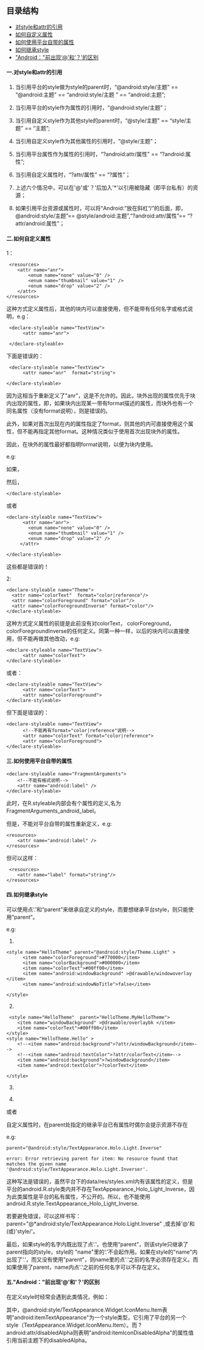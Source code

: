 ## 目录结构
- [对style和attr的引用](#1.0.0)
- [如何自定义属性](#2.0.0)
- [如何使用平台自带的属性](#3.0.0)
- [如何继承style](#4.0.0)
- ["Android："前出现‘@’和‘？’的区别](#5.0.0)
<h4 id="1.0.0"> 一.对style和attr的引用</h4>

1. 当引用平台的style做为style的parent时，“@android:style/主题”  == “@android:主题” == “android:style/主题 ” == “android:主题”;

2. 当引用平台的style作为属性的引用时，“@android:style/主题”；

3. 当引用自定义style作为其他style的parent时，“@style/主题” == “style/主题” == “主题”;

4. 当引用自定义style作为其他属性的引用时，“@style/主题”；

5. 当引用平台属性作为属性的引用时，“?android:attr/属性” == “?android:属性”;

6. 当引用自定义属性时，“?attr/属性” == “?属性”；

7. 上述六个情况中，可以在'@'或'？'后加入'*'以引用被隐藏（即平台私有）的资源；

8. 如果引用平台资源或属性时，可以将“Android:”放在斜杠“/”的后面，即，@android:style/主题”== @style/android:主题”,“?android:attr/属性”== “?attr/android:属性”；

<h4 id="1.0.0"> 二.如何自定义属性</h4>

1：  

     <resources>
        <attr name="anr">
            <enum name="none" value="0" />
            <enum name="thumbnail" value="1" />
            <enum name="drop" value="2" />
        </attr>
    </resources>

这种方式定义属性后，其他的<declare-styleable>块内可以直接使用，但不能带有任何名字或格式说明，e.g：

   

     <declare-styleable name="TextView">
          <attr name="anr">

     </declare-styleable>


下面是错误的：


     <declare-styleable name="TextView">
          <attr name="anr"  format="string">

    </declare-styleable>


因为这相当于重新定义了"anr"，这是不允许的。因此，<declare-styleable>块外出现的属性优先于<declare-styleable>块内出现的属性，即，如果<declare-styleable>块内出现某一带有format描述的属性，而<declare-styleable>块外也有一个同名属性（没有format说明），则是错误的。


此外，如果对首次出现在<declare-styleable>内的属性指定了format，则其他的<declare-styleable>内可直接使用这个属性，但不能再指定其他format。这种情况类似于使用首次出现<declare-styleable>块外的属性。


因此，在<declare-styleable>块外的属性最好都指明format说明，以便为<declare-styleable>块内使用。


e.g:


如果，


   <resources>
        <attr name="anr" />

   </resources>


然后，


   <declare-styleable name="TextView">
          <attr name="anr" format="dimension">

    </declare-styleable>


或者


    <declare-styleable name="TextView">
          <attr name="anr">
            <enum name="none" value="0" />
            <enum name="thumbnail" value="1" />
            <enum name="drop" value="2" />
         </attr>

    </declare-styleable>


这些都是错误的！

2:

    <declare-styleable name="Theme">
      <attr name="colorText"  format="color|reference"/>
      <attr name="colorForeground" format="color"/>
      <attr name="colorForegroundInverse" format="color"/>
    </declare-styleable>

这种方式定义属性的前提是此前没有对colorText， colorForeground，colorForegroundInverse的任何定义。同第一种一样，以后的<declare-styleable>块内可以直接使用，但不能再做其他改动，e.g:

    <declare-styleable name="TextView">
          <attr name="colorText">
    </declare-styleable>

或者：

    <declare-styleable name="TextView">
          <attr name="colorText">
          <attr name="colorForeground">
    </declare-styleable>

但下面是错误的：

    <declare-styleable name="TextView">
          <!--不能再有format="color|reference"说明-->
          <attr name="colorText" format="color|reference">
          <attr name="colorForeground">
    </declare-styleable>


<h4 id="1.0.0"> 三.如何使用平台自带的属性</h4>

    <declare-styleable name="FragmentArguments">
        <!--不能有格式说明-->
        <attr name="android:label" />
    </declare-styleable>

此时，在R.styleable内部会有个属性的定义,名为FragmentArguments_android_label。

但是，不能对平台自带的属性重新定义，e.g:

    <resources>
        <attr name="android:label" />
    </resources>

但可以这样：

     <resources>
        <attr name="label" format="string"/>
    </resources>

<h4 id="1.0.0"> 四.如何继承style</h4>

可以使用点‘.’和“parent”来继承自定义的style，而要想继承平台style，则只能使用“parent”。


e.g:


   1.
    <style name="HelloTheme" parent="@android:style/Theme.Light" >
          <item name="colorForeground">#770000</item>
          <item name="colorBackground">#000000</item>
          <item name="colorText">#00ff00</item>
          <item name="android:windowBackground" >@drawable/windowoverlay </item>
          <item name="android:windowNoTitle">false</item>

    </style>


   2.
     <style name="HelloTheme"  parent="HelloTheme.MyHelloTheme">
        <item name="windowBackground" >@drawable/overlaybk </item>
        <item name="colorText">#00ff00</item>
    </style>
    <style name="HelloTheme.Hello" >
        <!--<item name="android:background">?attr/windowBackground</item>-->
        <!--<item name="android:textColor">?attr/colorText</item>-->
        <item name="android:background">?windowBackground</item>
        <item name="android:textColor">?colorText</item>

    </style>


   3.
   <style name="Holo">
        <item name="textViewStyle">@style/HelloTheme.Hello</item>

    </style>


   4.
   <style name="Holo.TextViewStyle" />

如果对一个TextView使用Holo.TextViewStyle时，不会起到任何作用。应该直接使用：

   <style name="TextViewStyle">
        <item name="android:background">?windowBackground</item>
        <item name="android:textColor">?colorText</item>
   </style>

或者

   <style name="TextViewStyle_1"  parent="TextViewStyle" >
   
或者
 
   <style name="TextViewStyle.TextViewStyle_1">

由此可知，属性引用（reference）可以传递，当然前提是应用或活动的主题（theme）中使用了windowBackground和colorText，上例中：

    <item name="android:background">?windowBackground</item>
     <item name="android:textColor">?colorText</item>

等价于：

    <item name="android:background">@drawable/overlaybk</item>
     <item name="android:textColor">#00ff00</item>

因为，windowBackground和colorText作为两个属性的引用，在这里已被设置：

    <style name="HelloTheme"  parent="HelloTheme.MyHelloTheme">
        <item name="windowBackground" >@drawable/overlaybk </item>
        <item name="colorText">#00ff00</item>
    </style>
   
自定义属性时，在parent处指定的继承平台已有属性时偶尔会提示资源不存在

e.g:


    parent="@android:style/TextAppearance.Holo.Light.Inverse"

    error: Error retrieving parent for item: No resource found that matches the given name '@android:style/TextAppearance.Holo.Light.Inverser'.


这种写法是错误的，虽然平台下的data/res/styles.xml内有该属性的定义，但是平台的android.R.style类内并不存在TextAppearance_Holo_Light_Inverse，因为此类属性是平台的私有属性，不公开的。所以，也不能使用android.R.style.TextAppearance_Holo_Light_Inverse.


若要避免错误，可以这样书写：parent="@*android:style/TextAppearance.Holo.Light.Inverse" ,或去掉'@'和(或)'style/'。


最后，如果style的名字内既出现了点‘.’，也使用“parent”，则该style只继承了parent指向的style，style的 "name"里的‘.’不会起作用。如果在style的"name"内出现了‘.’，而又没有使用"parent"，则name里的点'.'之前的名字必须存在定义。而如果使用了parent，name内点'.'之前的任何名字可以不存在定义。


<h4 id="1.0.0"> 五."Android："前出现‘@’和‘？’的区别</h4>

在定义style时经常会遇到此类情况，例如：


 <style name="Theme.IconMenu" parent="Theme.Holo">
        <!-- Menu/item attributes -->
        <item name="android:itemTextAppearance">@android:style/TextAppearance.Widget.IconMenu.Item</item>
        <item name="android:itemBackground">?android:attr/selectableItemBackground</item>
        <item name="android:itemIconDisabledAlpha">?android:attr/disabledAlpha</item>
        <item name="android:horizontalDivider">@android:drawable/divider_horizontal_dark</item>
        <item name="android:verticalDivider">@android:drawable/divider_vertical_dark</item>
        <item name="android:windowAnimationStyle">@android:style/Animation.OptionsPanel</item>
        <item name="android:moreIcon">@android:drawable/ic_menu_more</item>
        <item name="android:background">@null</item>
    </style>


其中，<item name="android:itemTextAppearance">@android:style/TextAppearance.Widget.IconMenu.Item</item>表明"android:itemTextAppearance"为一个style类型，它引用了平台的另一个style（TextAppearance.Widget.IconMenu.Item）。而 <item name="android:itemIconDisabledAlpha">?android:attr/disabledAlpha</item>则表明"android:itemIconDisabledAlpha"的属性值引用当前主题下的disabledAlpha。


